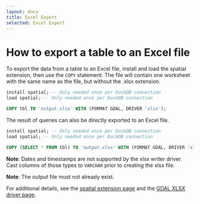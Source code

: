 ```yaml
---
layout: docu
title: Excel Export
selected: Excel Export
---
```


# How to export a table to an Excel file

To export the data from a table to an Excel file, install and load the spatial extension, then use the `COPY` statement.
The file will contain one worksheet with the same name as the file, but without the .xlsx extension.

```sql
install spatial; -- Only needed once per DuckDB connection
load spatial; -- Only needed once per DuckDB connection

COPY tbl TO 'output.xlsx' WITH (FORMAT GDAL, DRIVER 'xlsx');
```

The result of queries can also be directly exported to an Excel file.

```sql
install spatial; -- Only needed once per DuckDB connection
load spatial; -- Only needed once per DuckDB connection

COPY (SELECT * FROM tbl) TO 'output.xlsx' WITH (FORMAT GDAL, DRIVER 'xlsx');
```

**Note**: Dates and timestamps are not supported by the xlsx writer driver. 
Cast columns of those types to `VARCHAR` prior to creating the xlsx file.

**Note**: The output file must not already exist. 

For additional details, see the [spatial extension page](../../extensions/spatial) and the [GDAL XLSX driver page](https://gdal.org/drivers/vector/xlsx.html).
